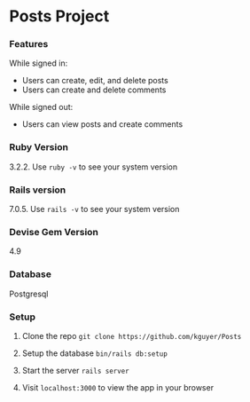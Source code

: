 # Posts Project

### Features
While signed in:
- Users can create, edit, and delete posts
- Users can create and delete comments

While signed out:
- Users can view posts and create comments

### Ruby Version
3.2.2. 
Use `ruby -v` to see your system version

### Rails version
7.0.5.
Use `rails -v` to see your system version

### Devise Gem Version
4.9

### Database
Postgresql

### Setup
1. Clone the repo `git clone https://github.com/kguyer/Posts`

2. Setup the database `bin/rails db:setup`

3. Start the server `rails server`

4. Visit `localhost:3000` to view the app in your browser
